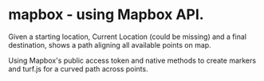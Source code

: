 # mapbox - using Mapbox API.

Given a starting location, Current Location (could be missing) and a final destination, shows a path aligning all available points on map.

Using Mapbox's public access token and native methods to create markers and turf.js for a curved path across points.
